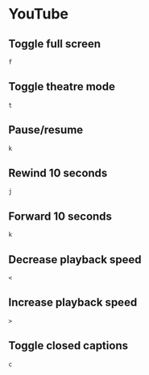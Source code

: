 # YouTube

## Toggle full screen

`f`

## Toggle theatre mode

`t`

## Pause/resume

`k`

## Rewind 10 seconds

`j`

## Forward 10 seconds

`k`

## Decrease playback speed

`<`

## Increase playback speed

`>`

## Toggle closed captions

`c`
